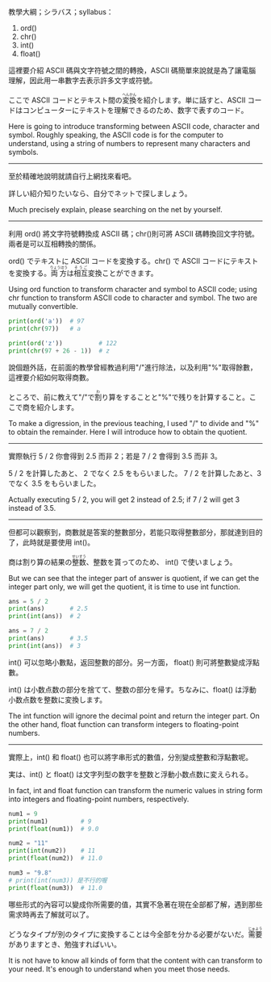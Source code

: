 教學大綱；シラバス；syllabus：
1. ord()
2. chr()
3. int()
4. float()

這裡要介紹 ASCII 碼與文字符號之間的轉換，ASCII 碼簡單來說就是為了讓電腦理解，因此用一串數字去表示許多文字或符號。

ここで ASCII コードとテキスト間の<ruby>変換<rt>へんかん</rt></ruby>を紹介します。単に話すと、ASCII コードはコンピューターにテキストを理解できるのため、数字で表すのコード。

Here is going to introduce transforming between ASCII code, character and symbol. Roughly speaking, the ASCII code is for the computer to understand, using a string of numbers to represent many characters and symbols.

---

至於精確地說明就請自行上網找來看吧。

詳しい紹介知りたいなら、自分でネットで探しましょう。

Much precisely explain, please searching on the net by yourself.

---

利用 ord() 將文字符號轉換成 ASCII 碼；chr()則可將 ASCII 碼轉換回文字符號。兩者是可以互相轉換的關係。

ord() でテキストに ASCII コードを変換する。chr() で ASCII コードにテキストを変換する。<ruby>両方<rt>りょうほう</rt></ruby>は<ruby>相互<rt>そうご</rt></ruby>変換ことができます。

Using ord function to transform character and symbol to ASCII code; using chr function to transform ASCII code to character and symbol. The two are mutually convertible.

```python
print(ord('a'))  # 97
print(chr(97))   # a

print(ord('z'))          # 122
print(chr(97 + 26 - 1))  # z
```

說個題外話，在前面的教學曾經教過利用"/"進行除法，以及利用"%"取得餘數，這裡要介紹如何取得商數。

ところで、前に教えて"/"で<ruby>割<rt>わ</rt></ruby>り算をすることと"%"で残りを計算すること。ここで商を紹介します。

To make a digression, in the previous teaching, I used "/" to divide and "%" to obtain the remainder. Here I will introduce how to obtain the quotient.

---

實際執行 5 / 2 你會得到 2.5 而非 2；若是 7 / 2 會得到 3.5 而非 3。

5 / 2 を計算したあと、 2 でなく 2.5 をもらいました。 7 / 2 を計算したあと、3 でなく 3.5 をもらいました。

Actually executing 5 / 2, you will get 2 instead of 2.5; if 7 / 2 will get 3 instead of 3.5.

---

但都可以觀察到，商數就是答案的整數部分，若能只取得整數部分，那就達到目的了，此時就是要使用 int()。

商は割り算の結果の<ruby>整数<rt>せいすう</rt></ruby>、整数を貰ってのため、 int() で使いましょう。

But we can see that the integer part of answer is quotient, if we can get the integer part only, we will get the quotient, it is time to use int function. 

```python
ans = 5 / 2
print(ans)       # 2.5
print(int(ans))  # 2

ans = 7 / 2
print(ans)       # 3.5
print(int(ans))  # 3
```

int() 可以忽略小數點，返回整數的部分。另一方面， float() 則可將整數變成浮點數。

int() は小数点数の部分を捨てて、整数の部分を帰す。ちなみに、float() は浮動小数点数を整数に変換します。

The int function will ignore the decimal point and return the integer part. On the other hand, float function can transform integers to floating-point numbers. 

---

實際上，int() 和 float() 也可以將字串形式的數值，分別變成整數和浮點數呢。

実は、int() と float() は文字列型の数字を整数と浮動小数点数に変えられる。

In fact, int and float function can transform the numeric values in string form into integers and floating-point numbers, respectively.

```python
num1 = 9
print(num1)         # 9
print(float(num1))  # 9.0

num2 = "11"
print(int(num2))    # 11
print(float(num2))  # 11.0

num3 = "9.8"
# print(int(num3)) 是不行的喔
print(float(num3))  # 11.0
```

哪些形式的內容可以變成你所需要的值，其實不急著在現在全部都了解，遇到那些需求時再去了解就可以了。

どうなタイプが別のタイプに変換することは今全部を分かる必要がないだ。<ruby>需要<rt>じゅよう</rt></ruby>がありますとき、勉強すればいい。

It is not have to know all kinds of form that the content with can transform to your need. It's enough to understand when you meet those needs.